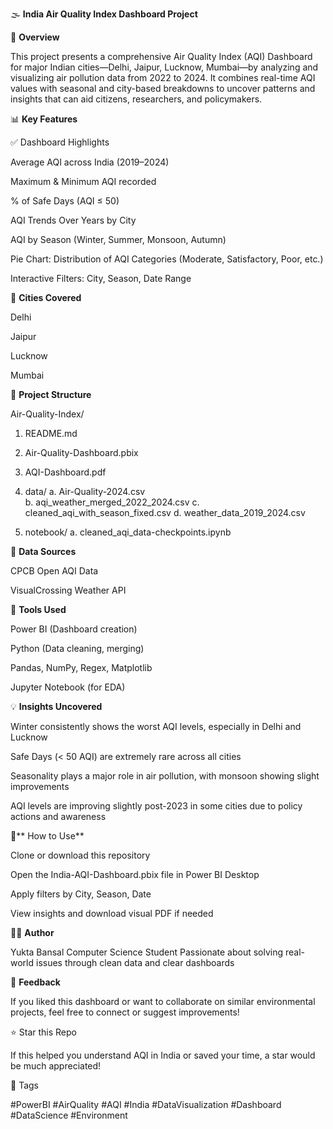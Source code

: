 🌫️ **India Air Quality Index Dashboard Project**

📌 **Overview**

This project presents a comprehensive Air Quality Index (AQI) Dashboard for major Indian cities—Delhi, Jaipur, Lucknow, Mumbai—by analyzing and visualizing air pollution data from 2022 to 2024. It combines real-time AQI values with seasonal and city-based breakdowns to uncover patterns and insights that can aid citizens, researchers, and policymakers.

📊 **Key Features**

✅ Dashboard Highlights

Average AQI across India (2019–2024)

Maximum & Minimum AQI recorded

% of Safe Days (AQI ≤ 50)

AQI Trends Over Years by City

AQI by Season (Winter, Summer, Monsoon, Autumn)

Pie Chart: Distribution of AQI Categories (Moderate, Satisfactory, Poor, etc.)

Interactive Filters: City, Season, Date Range


📍 **Cities Covered**

Delhi

Jaipur

Lucknow

Mumbai

📁 **Project Structure**

Air-Quality-Index/
 1. README.md                      
 2. Air-Quality-Dashboard.pbix      
 3. AQI-Dashboard.pdf       
 4. data/
    a. Air-Quality-2024.csv             
    b. aqi_weather_merged_2022_2024.csv 
    c. cleaned_aqi_with_season_fixed.csv
    d. weather_data_2019_2024.csv
                
 5. notebook/
    a. cleaned_aqi_data-checkpoints.ipynb                          

📌 **Data Sources**

CPCB Open AQI Data

VisualCrossing Weather API

🔧 **Tools Used**

Power BI (Dashboard creation) 

Python (Data cleaning, merging)

Pandas, NumPy, Regex, Matplotlib

Jupyter Notebook (for EDA)


💡 **Insights Uncovered**

Winter consistently shows the worst AQI levels, especially in Delhi and Lucknow

Safe Days (< 50 AQI) are extremely rare across all cities

Seasonality plays a major role in air pollution, with monsoon showing slight improvements

AQI levels are improving slightly post-2023 in some cities due to policy actions and awareness


🚀** How to Use**

Clone or download this repository

Open the India-AQI-Dashboard.pbix file in Power BI Desktop

Apply filters by City, Season, Date

View insights and download visual PDF if needed

🙋‍♀️ **Author**

Yukta Bansal
Computer Science Student 
Passionate about solving real-world issues through clean data and clear dashboards

📮 **Feedback**

If you liked this dashboard or want to collaborate on similar environmental projects, feel free to connect or suggest improvements!

⭐ Star this Repo

If this helped you understand AQI in India or saved your time, a star would be much appreciated!

📌 Tags

#PowerBI #AirQuality #AQI #India #DataVisualization #Dashboard #DataScience #Environment
